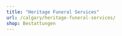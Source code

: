 ```yaml
---
title: "Heritage Funeral Services"
url: /calgary/heritage-funeral-services/
shop: Bestattungen
---
```

